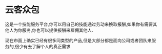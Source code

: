 # 云客众包
这是一个技能服务平台,你可以用自己的技能通过劳动来换取报酬,如果你有需要其他人为你服务,你也可以提供报酬来雇佣其他人.

现在市面上确实已经有很多同类型的产品,但是大部分都是面向公司或者团队来服务的,很少有去了解个人的真正需求
